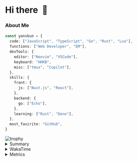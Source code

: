 # Hi there&nbsp; :wave:

### About Me

```ts
const yanskun = {
  code: ["JavaScript", "TypeScript", "Go", "Rust", "Lua"],
  functions: ["Web Developer", "EM"],
  devTools: {
    editor: ["Neovim", "VSCode"],
    keyboard: "HHKB",
    misc: ["tmux", "Copilot"],
  },
  skills: {
    front: {
      js: ["Nuxt.js", "React"],
    },
    backend: {
      go: ["Echo"],
    },
    learning: ["Rust", "Deno"],
  },
  most_favirite: "GitHub",
}
```
<!-- https://github.com/ryo-ma/github-profile-trophy -->
<img src="https://github-profile-trophy.vercel.app/?username=yanskun&theme=onedark&column=3" alt="trophy">


<details>
  <summary>Summary</summary>
  <!-- https://github.com/vn7n24fzkq/github-profile-summary-cards -->
<picture>
  <source media="(prefers-color-scheme: dark)" srcset="https://raw.githubusercontent.com/yanskun/yanskun/master/profile-summary-card-output/nord_dark/0-profile-details.svg">
 <img src="https://raw.githubusercontent.com/yanskun/yanskun/master/profile-summary-card-output/default/0-profile-details.svg">
</picture>
<br>
<picture>
  <source media="(prefers-color-scheme: dark)" srcset="https://raw.githubusercontent.com/yanskun/yanskun/master/profile-summary-card-output/nord_dark/1-repos-per-language.svg">
 <img src="https://raw.githubusercontent.com/yanskun/yanskun/master/profile-summary-card-output/default/1-repos-per-language.svg">
</picture>
<picture>
  <source media="(prefers-color-scheme: dark)" srcset="https://raw.githubusercontent.com/yanskun/yanskun/master/profile-summary-card-output/nord_dark/2-most-commit-language.svg">
 <img src="https://raw.githubusercontent.com/yanskun/yanskun/master/profile-summary-card-output/default/2-most-commit-language.svg">
</picture>
<br>
<picture>
  <source media="(prefers-color-scheme: dark)" srcset="https://raw.githubusercontent.com/yanskun/yanskun/master/profile-summary-card-output/nord_dark/3-stats.svg">
 <img src="https://raw.githubusercontent.com/yanskun/yanskun/master/profile-summary-card-output/default/3-stats.svg">
</picture>
<picture>
  <source media="(prefers-color-scheme: dark)" srcset="https://raw.githubusercontent.com/yanskun/yanskun/master/profile-summary-card-output/nord_dark/4-productive-time.svg">
 <img src="https://raw.githubusercontent.com/yanskun/yanskun/master/profile-summary-card-output/default/4-productive-time.svg">
</picture>

</details>

<details>
  <summary>WakaTime</summary>
<!--START_SECTION:waka-->
![Code Time](http://img.shields.io/badge/Code%20Time-935%20hrs%203%20mins-blue)

**🐱 My GitHub Data** 

> 📦 127.4 kB Used in GitHub's Storage 
 > 
> 🏆 1,213 Contributions in the Year 2024
 > 
> 💼 Opted to Hire
 > 
> 📜 109 Public Repositories 
 > 
> 🔑 3 Private Repositories 
 > 
**I'm a Night 🦉** 

```text
🌞 Morning                1341 commits        ███░░░░░░░░░░░░░░░░░░░░░░   11.48 % 
🌆 Daytime                4156 commits        █████████░░░░░░░░░░░░░░░░   35.59 % 
🌃 Evening                3458 commits        ███████░░░░░░░░░░░░░░░░░░   29.61 % 
🌙 Night                  2722 commits        ██████░░░░░░░░░░░░░░░░░░░   23.31 % 
```
📅 **I'm Most Productive on Tuesday** 

```text
Monday                   1736 commits        ████░░░░░░░░░░░░░░░░░░░░░   14.87 % 
Tuesday                  2267 commits        █████░░░░░░░░░░░░░░░░░░░░   19.41 % 
Wednesday                1534 commits        ███░░░░░░░░░░░░░░░░░░░░░░   13.14 % 
Thursday                 1302 commits        ███░░░░░░░░░░░░░░░░░░░░░░   11.15 % 
Friday                   1215 commits        ███░░░░░░░░░░░░░░░░░░░░░░   10.41 % 
Saturday                 1626 commits        ███░░░░░░░░░░░░░░░░░░░░░░   13.92 % 
Sunday                   1997 commits        ████░░░░░░░░░░░░░░░░░░░░░   17.10 % 
```


📊 **This Week I Spent My Time On** 

```text
🕑︎ Time Zone: Asia/Tokyo

💬 Programming Languages: 
TypeScript               17 hrs 14 mins      ████████████████████░░░░░   81.90 % 
Go                       57 mins             █░░░░░░░░░░░░░░░░░░░░░░░░   04.55 % 
YAML                     44 mins             █░░░░░░░░░░░░░░░░░░░░░░░░   03.54 % 
JSON                     30 mins             █░░░░░░░░░░░░░░░░░░░░░░░░   02.39 % 
Protocol Buffer          23 mins             ░░░░░░░░░░░░░░░░░░░░░░░░░   01.87 % 

🔥 Editors: 
VS Code                  17 hrs 17 mins      █████████████████████░░░░   82.14 % 
Neovim                   3 hrs 45 mins       ████░░░░░░░░░░░░░░░░░░░░░   17.86 % 

💻 Operating System: 
Mac                      21 hrs 3 mins       █████████████████████████   100.00 % 
```


 Last Updated on 06/07/2024 06:05:50 UTC
<!--END_SECTION:waka-->
</details>

<details>
  <summary>Metrics</summary>
  <img src="https://github.com/yanskun/yanskun/blob/main/github-metrics.svg" alt="Metrics">
</details>
